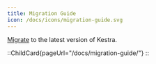 ```yaml
---
title: Migration Guide
icon: /docs/icons/migration-guide.svg
---
```


[Migrate](/docs/migration-guide) to the latest version of Kestra.


::ChildCard{pageUrl="/docs/migration-guide/"}
::